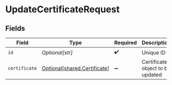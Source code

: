 # UpdateCertificateRequest


## Fields

| Field                                                                  | Type                                                                   | Required                                                               | Description                                                            |
| ---------------------------------------------------------------------- | ---------------------------------------------------------------------- | ---------------------------------------------------------------------- | ---------------------------------------------------------------------- |
| `id`                                                                   | *Optional[str]*                                                        | :heavy_check_mark:                                                     | Unique ID                                                              |
| `certificate`                                                          | [Optional[shared.Certificate]](undefined/models/shared/certificate.md) | :heavy_minus_sign:                                                     | Certificate object to be updated                                       |